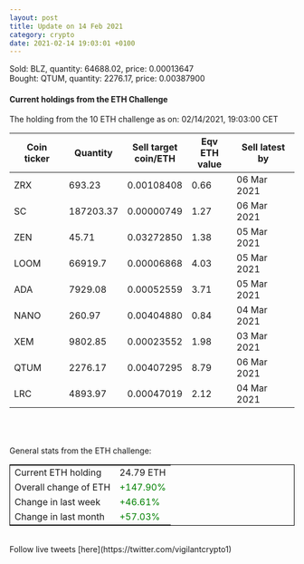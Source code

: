 ```yaml
---
layout: post
title: Update on 14 Feb 2021
category: crypto
date: 2021-02-14 19:03:01 +0100
---
```

<!-- Global site tag (gtag.js) - Google Analytics -->
<script async src="https://www.googletagmanager.com/gtag/js?id=UA-103831149-5"></script>
<script>
  window.dataLayer = window.dataLayer || [];
  function gtag(){dataLayer.push(arguments);}
  gtag('js', new Date());

  gtag('config', 'UA-103831149-5');
</script>
Sold: BLZ, quantity:     64688.02, price:   0.00013647<br>Bought: QTUM, quantity:      2276.17, price:   0.00387900<br>

#### Current holdings from the ETH Challenge

The holding from the 10 ETH challenge as on: 02/14/2021, 19:03:00 CET

|Coin ticker|Quantity|Sell target<br>coin/ETH|Eqv ETH<br>value|Sell latest by|
|-----------|--------|-----------|-----------|--------------|
ZRX|693.23|  0.00108408|0.66|06 Mar 2021|
SC|187203.37|  0.00000749|1.27|06 Mar 2021|
ZEN|45.71|  0.03272850|1.38|05 Mar 2021|
LOOM|66919.7|  0.00006868|4.03|05 Mar 2021|
ADA|7929.08|  0.00052559|3.71|05 Mar 2021|
NANO|260.97|  0.00404880|0.84|04 Mar 2021|
XEM|9802.85|  0.00023552|1.98|03 Mar 2021|
QTUM|2276.17|  0.00407295|8.79|06 Mar 2021|
LRC|4893.97|  0.00047019|2.12|04 Mar 2021|

<br>
<br>
<br>
General stats from the ETH challenge:

<table style="border:1px solid black;margin-left:auto;margin-right:auto;">
	<tbody>
	<tr>
		<td>Current ETH holding</td>
		<td>     24.79 ETH</td>
	</tr>
	<tr>
		<td>Overall change of ETH</td>
		<td><font color="green">+147.90%</font></td>
	</tr>
	<tr>
		<td>Change in last week</td>
		<td><font color="green">+46.61%</font></td>
	</tr>
	<tr>
		<td>Change in last month</td>
		<td><font color="green">+57.03%</font></td>
	</tr>
	</tbody>
</table>

<br>
Follow live tweets [here](https://twitter.com/vigilantcrypto1)
<br>
<br>